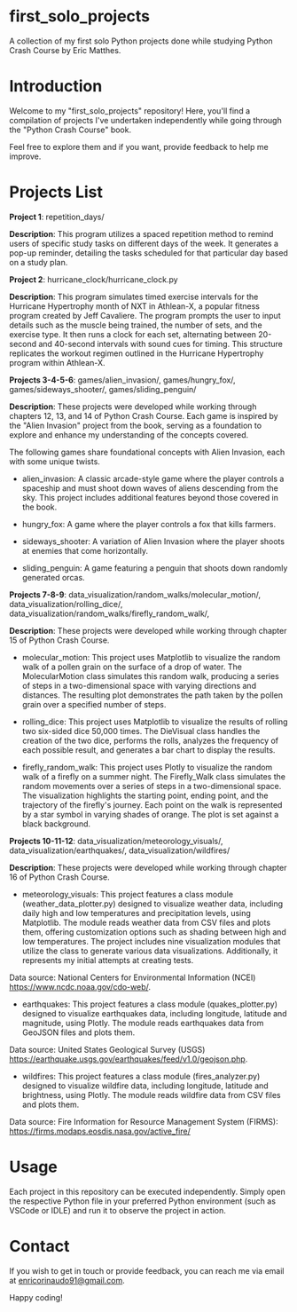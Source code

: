 # first_solo_projects

A collection of my first solo Python projects done while studying Python Crash Course by Eric Matthes.

# Introduction

Welcome to my "first_solo_projects" repository! Here, you'll find a compilation of projects I've undertaken independently while going through the "Python Crash Course" book.

Feel free to explore them and if you want, provide feedback to help me improve.

# Projects List

**Project 1**: repetition_days/

**Description**:
This program utilizes a spaced repetition method to remind users of specific study tasks on different days of the week. It generates a pop-up reminder, detailing the tasks scheduled for that particular day based on a study plan.

**Project 2**: hurricane_clock/hurricane_clock.py

**Description**:
This program simulates timed exercise intervals for the Hurricane Hypertrophy month of NXT in Athlean-X, a popular fitness program created by Jeff Cavaliere. The program prompts the user to input details such as the muscle being trained, the number of sets, and the exercise type. It then runs a clock for each set, alternating between 20-second and 40-second intervals with sound cues for timing. This structure replicates the workout regimen outlined in the Hurricane Hypertrophy program within Athlean-X.

**Projects 3-4-5-6**: games/alien_invasion/, games/hungry_fox/, games/sideways_shooter/, games/sliding_penguin/

**Description**:
These projects were developed while working through chapters 12, 13, and 14 of Python Crash Course. Each game is inspired by the "Alien Invasion" project from the book, serving as a foundation to explore and enhance my understanding of the concepts covered.

The following games share foundational concepts with Alien Invasion, each with some unique twists.

- alien_invasion: A classic arcade-style game where the player controls a spaceship and must shoot down waves of aliens descending from the sky. This project includes additional features beyond those covered in the book.

- hungry_fox: A game where the player controls a fox that kills farmers.

- sideways_shooter: A variation of Alien Invasion where the player shoots at enemies that come horizontally.

- sliding_penguin: A game featuring a penguin that shoots down randomly generated orcas.

**Projects 7-8-9**:  data_visualization/random_walks/molecular_motion/, data_visualization/rolling_dice/, data_visualization/random_walks/firefly_random_walk/, 

**Description**:
These projects were developed while working through chapter 15 of Python Crash Course.

- molecular_motion: This project uses Matplotlib to visualize the random walk of a pollen grain on the surface of a drop of water. The MolecularMotion class simulates this random walk, producing a series of steps in a two-dimensional space with varying directions and distances. The resulting plot demonstrates the path taken by the pollen grain over a specified number of steps.

- rolling_dice: This project uses Matplotlib to visualize the results of rolling two six-sided dice 50,000 times. The DieVisual class handles the creation of the two dice, performs the rolls, analyzes the frequency of each possible result, and generates a bar chart to display the results.

- firefly_random_walk: This project uses Plotly to visualize  the random walk of a firefly on a summer night. The Firefly_Walk class simulates the random movements over a series of steps in a two-dimensional space. The visualization highlights the starting point, ending point, and the trajectory of the firefly's journey. Each point on the walk is represented by a star symbol in varying shades of orange. The plot is set against a black background.

**Projects 10-11-12**: data_visualization/meteorology_visuals/, data_visualization/earthquakes/, data_visualization/wildfires/

**Description**:
These projects were developed while working through chapter 16 of Python Crash Course.

- meteorology_visuals: This project features a class module (weather_data_plotter.py) designed to visualize weather data, including daily high and low temperatures and precipitation levels, using Matplotlib. The module reads weather data from CSV files and plots them, offering customization options such as shading between high and low temperatures.
The project includes nine visualization modules that utilize the class to generate various data visualizations. Additionally, it represents my initial attempts at creating tests.

Data source: National Centers for Environmental Information (NCEI) https://www.ncdc.noaa.gov/cdo-web/.

- earthquakes: This project features a class module (quakes_plotter.py) designed to visualize earthquakes data, including longitude, latitude and magnitude, using Plotly. The module reads earthquakes data from GeoJSON files and plots them.

Data source: United States Geological Survey (USGS) https://earthquake.usgs.gov/earthquakes/feed/v1.0/geojson.php.

- wildfires: This project features a class module (fires_analyzer.py) designed to visualize wildfire data, including longitude, latitude and brightness, using Plotly. The module reads wildfire data from CSV files and plots them.

Data source: Fire Information for Resource Management System (FIRMS): https://firms.modaps.eosdis.nasa.gov/active_fire/

# Usage

Each project in this repository can be executed independently. Simply open the respective Python file in your preferred Python environment (such as VSCode or IDLE) and run it to observe the project in action.

# Contact

If you wish to get in touch or provide feedback, you can reach me via email at enricorinaudo91@gmail.com.

Happy coding!
